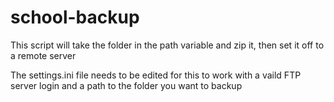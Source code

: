 # school-backup

This script will take the folder in the path variable and zip it, then set it off to a remote server

The settings.ini file needs to be edited for this to work with a vaild FTP server login and a path to the folder you want to backup

